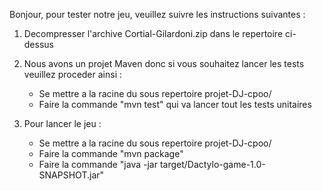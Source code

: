 Bonjour, pour tester notre jeu, veuillez suivre les instructions suivantes :

1. Decompresser l'archive Cortial-Gilardoni.zip dans le repertoire ci-dessus

2. Nous avons un projet Maven donc si vous souhaitez lancer les tests veuillez proceder ainsi :
    
    - Se mettre a la racine du sous repertoire projet-DJ-cpoo/
    - Faire la commande "mvn test" qui va lancer tout les tests unitaires

3. Pour lancer le jeu :

    - Se mettre a la racine du sous repertoire projet-DJ-cpoo/
    - Faire la commande "mvn package"
    - Faire la commande "java -jar target/Dactylo-game-1.0-SNAPSHOT.jar"